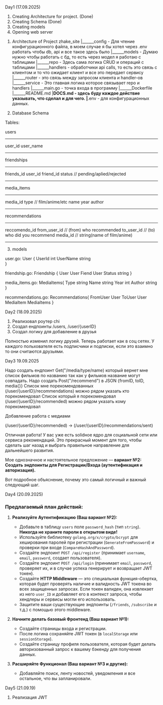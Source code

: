 Day1 (17.09.2025)
1. Creating Architecture for project. (Done)
2. Creating Schema (Done)
3. Creating models 
4. Opening web server


1) Architecture of Project
zhake_site
|______config - Для чтение конфигурационного файла, в моем случае я бы хотел через .env работать чтобы db, api и   все такое здесь было
|______models - Думаю нужно чтобы работать с бд, то есть через модел я работаю с таблицами
|______repo - Здесь сама логика CRUD и операций с таблицами
|______handlers - обработчики api calls, то есть это связь с клиентом и то что ожидает клиент и все это передает сервису
|______router - это связь между запросом клиента и handler-ов
|______service - Это главная логика которое связывает repo и handlers
|______main.go - точка входа в программу
|______Dockerfile
|______README.md
|______DOCS.md - здесь буду каждое действие указывать, что сделал и для чего.
|______.env - для конфигурационных данных.

2) Database Schema

Tables:

users
___________________
user_id
user_name
____________________


friendships
______________
friends_id
user_id
friend_id
status  // pending/aplied/rejected
______________


media_items
______________________
media_id
type // film/anime/etc
name
year
author
_______________________

recommendations
_______________________________________
reccomendo_id
from_user_id // (from) who recommended
to_user_id // (to) who did you recommend
media_id // string(name of film/anime)
_________________________________________

3) models

user.go:
User {
    UserId int
    UserName string    
}

friendship.go:
Friendship {
    User User
    Fiend User
    Status string
}   

media_items.go:
MediaItems{
    Type string
    Name string
    Year int
    Author string
}

recommendations.go:
Recommendations{
    FromUser User
    ToUser User
    MediaItem MediaItems
}


Day2 (18.09.2025)

1. Реализовал роутер chi
2. Создал ендпоинты /users, /user/{userID}
3. Создал логику для добавление в друзья


Полностью изменил логику друзей. Теперь работает как в соц сетях. У каждого польхователя есть подписчики и подписки, если это взаимно то они считаются друзьями.


Day3 19.09.2025

Надо создать ендпоинт Get("/media/type/name) который вернет мне список фильмов по названию так как у фильмов название могут совпадать.
Надо создать Post("/recommend") в JSON {fromID, toID, media{}}
Список мне порекомендованных (/user/{userID}/recommendations) можно рядом указать кто порекомендовал
Список который я порекомендовал (/user/{userID}/recommended) можно рядом указать кому порекомендовал

Добавление работа с медиами


(/user/{userID}/recommended) -> (/user/{userID}/recommendations/sent)

Отличная работа! У вас уже есть solidное ядро для социальной сети или сервиса рекомендаций. Это прекрасный момент для того, чтобы сделать шаг назад и выбрать правильное направление для дальнейшего развития.

Мое однозначное и настоятельное предложение — **вариант №2: Создать эндпоинты для Регистрации/Входа (аутентификация и авторизация).**

Вот подробное объяснение, почему это самый логичный и важный следующий шаг.


Day4 (20.09.2025)
### Предлагаемый план действий:

1.  **Реализуйте Аутентификацию (Ваш вариант №2):**
    *   Добавьте в таблицу `users` поле `password_hash` (тип `string`). **Никогда не храните пароли в открытом виде!**
    *   Используйте библиотеку `golang.org/x/crypto/bcrypt` для хеширования паролей при регистрации (`GenerateFromPassword`) и проверки при входе (`CompareHashAndPassword`).
    *   Создайте эндпоинт `POST /api/register` (принимает `username`, `email`, `password`, создает пользователя).
    *   Создайте эндпоинт `POST /api/login` (принимает `email`, `password`, проверяет их, и в случае успеха генерирует и возвращает JWT токен).
    *   Создайте **HTTP Middleware** — это специальная функция-обертка, которая будет проверять наличие и валидность JWT токена во всех защищенных запросах. Если токен валиден, она извлекает из него `user_ID` и добавляет его в контекст запроса, чтобы хендлеры и сервисы могли его использовать.
    *   Защитите ваши существующие эндпоинты (`/friends`, `/subscribe` и т.д.) с помощью этого middleware.

2.  **Начните делать базовый Фронтенд (Ваш вариант №1):**
    *   Создайте страницы входа и регистрации.
    *   После логина сохраняйте JWT токен (в `localStorage` или `sessionStorage`).
    *   Создайте страницу профиля пользователя, которая будет делать авторизованный запрос к вашему бэкенду для получения данных.

3.  **Расширяйте Функционал (Ваш вариант №3 и другие):**
    *   Добавляйте поиск, ленту новостей, уведомления и все остальное, что вы запланировали.


Day5 (21.09.19)
1. Реализация JWT